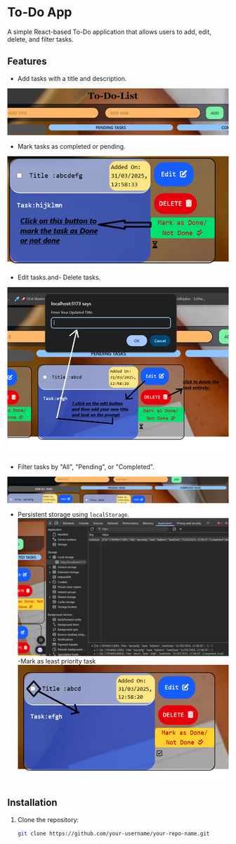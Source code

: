 <!-- # React + Vite

This template provides a minimal setup to get React working in Vite with HMR and some ESLint rules.

Currently, two official plugins are available:

- [@vitejs/plugin-react](https://github.com/vitejs/vite-plugin-react/blob/main/packages/plugin-react/README.md) uses [Babel](https://babeljs.io/) for Fast Refresh
- [@vitejs/plugin-react-swc](https://github.com/vitejs/vite-plugin-react-swc) uses [SWC](https://swc.rs/) for Fast Refresh

## Expanding the ESLint configuration

If you are developing a production application, we recommend using TypeScript and enable type-aware lint rules. Check out the [TS template](https://github.com/vitejs/vite/tree/main/packages/create-vite/template-react-ts) to integrate TypeScript and [`typescript-eslint`](https://typescript-eslint.io) in your project. -->



# To-Do App

A simple React-based To-Do application that allows users to add, edit, delete, and filter tasks.

## Features

- Add tasks with a title and description.

![Screenshot](.\public\1.png)


- Mark tasks as completed or pending.



![Screenshot](.\public\2.png)


- Edit tasks.and- Delete tasks.

![Screenshot](.\public\ed.png)

- Filter tasks by "All", "Pending", or "Completed".

![Screenshot](.\public\filter.png)

- Persistent storage using `localStorage`.
![Screenshot](.\public\loc.png)
-Mark as least priority task
![Screenshot](.\public\lp.png)

## Installation

1. Clone the repository:
   ```bash
   git clone https://github.com/your-username/your-repo-name.git